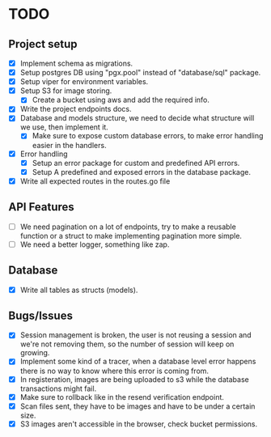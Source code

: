 # TODO

## Project setup

- [x] Implement schema as migrations.
- [x] Setup postgres DB using "pgx.pool" instead of "database/sql" package.
- [x] Setup viper for environment variables.
- [x] Setup S3 for image storing.
  - [x] Create a bucket using aws and add the required info.
- [x] Write the project endpoints docs.
- [x] Database and models structure, we need to decide what structure will we use, then implement it.
  - [x] Make sure to expose custom database errors, to make error handling easier in the handlers.
- [x] Error handling
  - [x] Setup an error package for custom and predefined API errors.
  - [x] Setup A predefined and exposed errors in the database package.
- [x] Write all expected routes in the routes.go file

## API Features

- [ ] We need pagination on a lot of endpoints, try to make a reusable function or a struct to make implementing pagination more simple.
- [ ] We need a better logger, something like zap.

## Database

- [x] Write all tables as structs (models).

## Bugs/Issues

- [x] Session management is broken, the user is not reusing a session and we're not removing them, so the number of session will keep on growing.
- [x] Implement some kind of a tracer, when a database level error happens there is no way to know where this error is coming from.
- [x] In registeration, images are being uploaded to s3 while the database transactions might fail.
- [x] Make sure to rollback like in the resend verification endpoint.
- [x] Scan files sent, they have to be images and have to be under a certain size.
- [x] S3 images aren't accessible in the browser, check bucket permissions.
